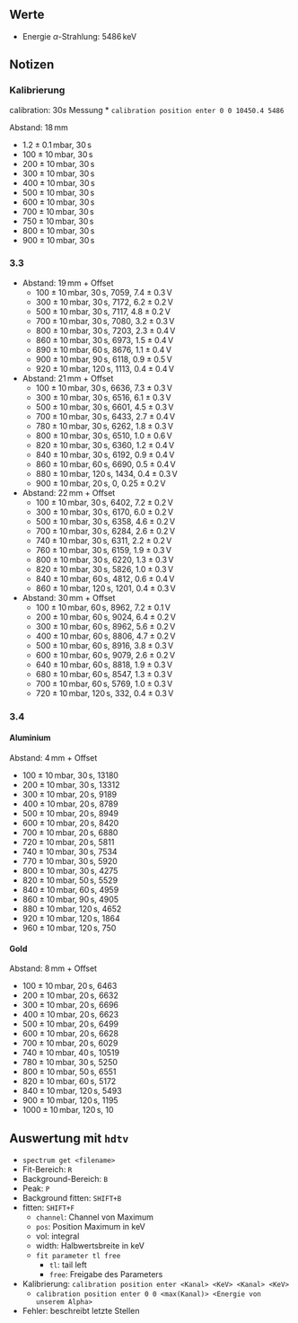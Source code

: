 ## Werte
* Energie $\alpha$-Strahlung: $5486\mathrm{\,keV}$

## Notizen
### Kalibrierung
calibration: $30s$ Messung
	* `calibration position enter 0 0 10450.4 5486`

Abstand: $18\mathrm{\,mm}$
* $1.2\pm 0.1 \mathrm{\,mbar}$, $30\mathrm{\,s}$
* $100\pm 10 \mathrm{\,mbar}$, $30\mathrm{\,s}$
* $200\pm 10 \mathrm{\,mbar}$, $30\mathrm{\,s}$ 
* $300\pm 10 \mathrm{\,mbar}$, $30\mathrm{\,s}$ 
* $400\pm 10 \mathrm{\,mbar}$, $30\mathrm{\,s}$ 
* $500\pm 10 \mathrm{\,mbar}$, $30\mathrm{\,s}$ 
* $600\pm 10 \mathrm{\,mbar}$, $30\mathrm{\,s}$ 
* $700\pm 10 \mathrm{\,mbar}$, $30\mathrm{\,s}$ 
* $750\pm 10 \mathrm{\,mbar}$, $30\mathrm{\,s}$ 
* $800\pm 10 \mathrm{\,mbar}$, $30\mathrm{\,s}$ 
* $900\pm 10 \mathrm{\,mbar}$, $30\mathrm{\,s}$ 

### 3.3 
* Abstand: $19 \mathrm{\,mm}$ + Offset
	* $100\pm10 \mathrm{\,mbar}$, $30\mathrm{\,s}$, $7059$, $7.4\pm 0.3 \mathrm{\,V}$
	* $300\pm10 \mathrm{\,mbar}$, $30\mathrm{\,s}$, $7172$, $6.2\pm 0.2 \mathrm{\,V}$
	* $500\pm10 \mathrm{\,mbar}$, $30\mathrm{\,s}$, $7117$, $4.8\pm 0.2 \mathrm{\,V}$
	* $700\pm10 \mathrm{\,mbar}$, $30\mathrm{\,s}$, $7080$, $3.2\pm 0.3 \mathrm{\,V}$
	* $800\pm10 \mathrm{\,mbar}$, $30\mathrm{\,s}$, $7203$, $2.3\pm 0.4 \mathrm{\,V}$
	* $860\pm10 \mathrm{\,mbar}$, $30\mathrm{\,s}$, $6973$, $1.5\pm 0.4 \mathrm{\,V}$
	* $890\pm10 \mathrm{\,mbar}$, $60\mathrm{\,s}$, $8676$, $1.1\pm 0.4 \mathrm{\,V}$
	* $900\pm10 \mathrm{\,mbar}$, $90\mathrm{\,s}$, $6118$, $0.9\pm 0.5 \mathrm{\,V}$
	* $920\pm10 \mathrm{\,mbar}$, $120\mathrm{\,s}$, $1113$, $0.4\pm 0.4 \mathrm{\,V}$
* Abstand: $21 \mathrm{\,mm}$ + Offset
	* $100\pm10 \mathrm{\,mbar}$, $30\mathrm{\,s}$, $6636$, $7.3\pm 0.3 \mathrm{\,V}$
	* $300\pm10 \mathrm{\,mbar}$, $30\mathrm{\,s}$, $6516$, $6.1\pm 0.3 \mathrm{\,V}$
	* $500\pm10 \mathrm{\,mbar}$, $30\mathrm{\,s}$, $6601$, $4.5\pm 0.3 \mathrm{\,V}$
	* $700\pm10 \mathrm{\,mbar}$, $30\mathrm{\,s}$, $6433$, $2.7\pm 0.4 \mathrm{\,V}$
	* $780\pm10 \mathrm{\,mbar}$, $30\mathrm{\,s}$, $6262$, $1.8\pm 0.3 \mathrm{\,V}$
	* $800\pm10 \mathrm{\,mbar}$, $30\mathrm{\,s}$, $6510$, $1.0\pm 0.6 \mathrm{\,V}$
	* $820\pm10 \mathrm{\,mbar}$, $30\mathrm{\,s}$, $6360$, $1.2\pm 0.4 \mathrm{\,V}$
	* $840\pm10 \mathrm{\,mbar}$, $30\mathrm{\,s}$, $6192$, $0.9\pm 0.4 \mathrm{\,V}$
	* $860\pm10 \mathrm{\,mbar}$, $60\mathrm{\,s}$, $6690$, $0.5\pm 0.4 \mathrm{\,V}$
	* $880\pm10 \mathrm{\,mbar}$, $120\mathrm{\,s}$, $1434$, $0.4\pm 0.3 \mathrm{\,V}$
	* $900\pm10 \mathrm{\,mbar}$, $20\mathrm{\,s}$, $0$, $0.25\pm 0.2 \mathrm{\,V}$
* Abstand: $22 \mathrm{\,mm}$ + Offset
	* $100\pm10 \mathrm{\,mbar}$, $30\mathrm{\,s}$, $6402$, $7.2\pm 0.2 \mathrm{\,V}$
	* $300\pm10 \mathrm{\,mbar}$, $30\mathrm{\,s}$, $6170$, $6.0\pm 0.2 \mathrm{\,V}$
	* $500\pm10 \mathrm{\,mbar}$, $30\mathrm{\,s}$, $6358$, $4.6\pm 0.2 \mathrm{\,V}$
	* $700\pm10 \mathrm{\,mbar}$, $30\mathrm{\,s}$, $6284$, $2.6\pm 0.2 \mathrm{\,V}$
	* $740\pm10 \mathrm{\,mbar}$, $30\mathrm{\,s}$, $6311$, $2.2\pm 0.2 \mathrm{\,V}$
	* $760\pm10 \mathrm{\,mbar}$, $30\mathrm{\,s}$, $6159$, $1.9\pm 0.3 \mathrm{\,V}$
	* $800\pm10 \mathrm{\,mbar}$, $30\mathrm{\,s}$, $6220$, $1.3\pm 0.3 \mathrm{\,V}$
	* $820\pm10 \mathrm{\,mbar}$, $30\mathrm{\,s}$, $5826$, $1.0\pm 0.3 \mathrm{\,V}$
	* $840\pm10 \mathrm{\,mbar}$, $60\mathrm{\,s}$, $4812$, $0.6\pm 0.4 \mathrm{\,V}$
	* $860\pm10 \mathrm{\,mbar}$, $120\mathrm{\,s}$, $1201$, $0.4\pm 0.3 \mathrm{\,V}$
* Abstand: $30 \mathrm{\,mm}$ + Offset
	* $100\pm10 \mathrm{\,mbar}$, $60\mathrm{\,s}$, $8962$, $7.2\pm 0.1 \mathrm{\,V}$
	* $200\pm10 \mathrm{\,mbar}$, $60\mathrm{\,s}$, $9024$, $6.4\pm 0.2 \mathrm{\,V}$
	* $300\pm10 \mathrm{\,mbar}$, $60\mathrm{\,s}$, $8962$, $5.6\pm 0.2 \mathrm{\,V}$
	* $400\pm10 \mathrm{\,mbar}$, $60\mathrm{\,s}$, $8806$, $4.7\pm 0.2 \mathrm{\,V}$
	* $500\pm10 \mathrm{\,mbar}$, $60\mathrm{\,s}$, $8916$, $3.8\pm 0.3 \mathrm{\,V}$
	* $600\pm10 \mathrm{\,mbar}$, $60\mathrm{\,s}$, $9079$, $2.6\pm 0.2 \mathrm{\,V}$
	* $640\pm10 \mathrm{\,mbar}$, $60\mathrm{\,s}$, $8818$, $1.9\pm 0.3 \mathrm{\,V}$
	* $680\pm10 \mathrm{\,mbar}$, $60\mathrm{\,s}$, $8547$, $1.3\pm 0.3 \mathrm{\,V}$
	* $700\pm10 \mathrm{\,mbar}$, $60\mathrm{\,s}$, $5769$, $1.0\pm 0.3 \mathrm{\,V}$
	* $720\pm10 \mathrm{\,mbar}$, $120\mathrm{\,s}$, $332$, $0.4\pm 0.3 \mathrm{\,V}$

### 3.4
#### Aluminium
Abstand: $4 \mathrm{\,mm}$ + Offset
* $100\pm10 \mathrm{\,mbar}$, $30\mathrm{\,s}$, $13180$
* $200\pm10 \mathrm{\,mbar}$, $30\mathrm{\,s}$, $13312$
* $300\pm10 \mathrm{\,mbar}$, $20\mathrm{\,s}$, $9189$
* $400\pm10 \mathrm{\,mbar}$, $20\mathrm{\,s}$, $8789$
* $500\pm10 \mathrm{\,mbar}$, $20\mathrm{\,s}$, $8949$
* $600\pm10 \mathrm{\,mbar}$, $20\mathrm{\,s}$, $8420$
* $700\pm10 \mathrm{\,mbar}$, $20\mathrm{\,s}$, $6880$
* $720\pm10 \mathrm{\,mbar}$, $20\mathrm{\,s}$, $5811$
* $740\pm10 \mathrm{\,mbar}$, $30\mathrm{\,s}$, $7534$
* $770\pm10 \mathrm{\,mbar}$, $30\mathrm{\,s}$, $5920$
* $800\pm10 \mathrm{\,mbar}$, $30\mathrm{\,s}$, $4275$
* $820\pm10 \mathrm{\,mbar}$, $50\mathrm{\,s}$, $5529$
* $840\pm10 \mathrm{\,mbar}$, $60\mathrm{\,s}$, $4959$
* $860\pm10 \mathrm{\,mbar}$, $90\mathrm{\,s}$, $4905$
* $880\pm10 \mathrm{\,mbar}$, $120\mathrm{\,s}$, $4652$
* $920\pm10 \mathrm{\,mbar}$, $120\mathrm{\,s}$, $1864$
* $960\pm10 \mathrm{\,mbar}$, $120\mathrm{\,s}$, $750$

#### Gold
Abstand: $8 \mathrm{\,mm}$ + Offset
* $100\pm10 \mathrm{\,mbar}$, $20\mathrm{\,s}$, $6463$
* $200\pm10 \mathrm{\,mbar}$, $20\mathrm{\,s}$, $6632$
* $300\pm10 \mathrm{\,mbar}$, $20\mathrm{\,s}$, $6696$
* $400\pm10 \mathrm{\,mbar}$, $20\mathrm{\,s}$, $6623$
* $500\pm10 \mathrm{\,mbar}$, $20\mathrm{\,s}$, $6499$
* $600\pm10 \mathrm{\,mbar}$, $20\mathrm{\,s}$, $6628$
* $700\pm10 \mathrm{\,mbar}$, $20\mathrm{\,s}$, $6029$
* $740\pm10 \mathrm{\,mbar}$, $40\mathrm{\,s}$, $10519$
* $780\pm10 \mathrm{\,mbar}$, $30\mathrm{\,s}$, $5250$
* $800\pm10 \mathrm{\,mbar}$, $50\mathrm{\,s}$, $6551$
* $820\pm10 \mathrm{\,mbar}$, $60\mathrm{\,s}$, $5172$
* $840\pm10 \mathrm{\,mbar}$, $120\mathrm{\,s}$, $5493$
* $900\pm10 \mathrm{\,mbar}$, $120\mathrm{\,s}$, $1195$
* $1000\pm10 \mathrm{\,mbar}$, $120\mathrm{\,s}$, $10$

## Auswertung mit `hdtv`
* `spectrum get <filename>`
* Fit-Bereich: `R`
* Background-Bereich: `B`
* Peak: `P`
* Background fitten: `SHIFT+B`
* fitten: `SHIFT+F`
	* `channel`: Channel von Maximum
	* `pos`: Position Maximum in keV
	* vol: integral
	* width: Halbwertsbreite in keV
	* `fit parameter tl free`
		* `tl`: tail left
		* `free`: Freigabe des Parameters
* Kalibrierung: `calibration position enter <Kanal> <KeV> <Kanal> <KeV>`
	* `calibration position enter 0 0 <max(Kanal)> <Energie von unserem Alpha>`
* Fehler: beschreibt letzte Stellen
